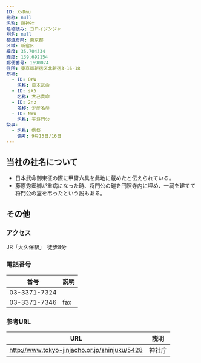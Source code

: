 ```yaml
---
ID: XxDnu
総称: null
名称: 鎧神社
名称読み: ヨロイジンジャ
別名: null
都道府県: 東京都
区域: 新宿区
緯度: 35.704334
経度: 139.692154
郵便番号: 1690074
住所: 東京都新宿区北新宿3-16-18
祭神:
  - ID: QrW
    名称: 日本武命
  - ID: sX5
    名称: 大己貴命
  - ID: 2nz
    名称: 少彦名命
  - ID: NWu
    名称: 平将門公
祭事:
  - 名称: 例祭
    備考: 9月15日/16日
---
```


## 当社の社名について

- 日本武命御東征の際に甲冑六具を此地に蔵めたと伝えられている。
- 藤原秀郷卿が重病になった時、将門公の鎧を円照寺内に埋め、一祠を建てて将門公の霊を弔ったという説もある。

## その他

### アクセス

JR「大久保駅」　徒歩8分

### 電話番号

| 番号         | 説明 |
| ------------ | ---- |
| 03-3371-7324 |      |
| 03-3371-7346 | fax  |

### 参考URL

| URL                                           | 説明   |
| --------------------------------------------- | ------ |
| http://www.tokyo-jinjacho.or.jp/shinjuku/5428 | 神社庁 |
